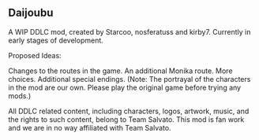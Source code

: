 ## Daijoubu

A WIP DDLC mod, created by Starcoo, nosferatuss and kirby7. Currently in early stages of development.

Proposed Ideas:

Changes to the routes in the game.
An additional Monika route.
More choices.
Additional special endings.
(Note: The portrayal of the characters in the mod are our own. Please play the original game before trying any mods.)

All DDLC related content, including characters, logos, artwork, music, and the rights to such content, belong to Team Salvato. This mod is fan work and we are in no way affiliated with Team Salvato.
